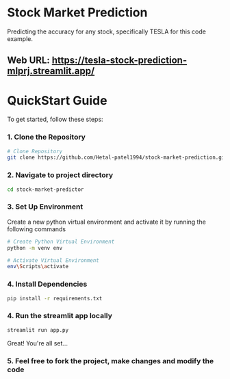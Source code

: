 <h1>Stock Market Prediction</h1>

Predicting the accuracy for any stock, specifically TESLA for this code example. 
## Web URL: https://tesla-stock-prediction-mlprj.streamlit.app/


# QuickStart Guide

To get started, follow these steps:

### 1. Clone the Repository

```bash
# Clone Repository
git clone https://github.com/Hetal-patel1994/stock-market-prediction.git
```

### 2. Navigate to project directory

```bash
cd stock-market-predictor
```

### 3. Set Up Environment

Create a new python virtual environment and activate it by running the following commands

```bash
# Create Python Virtual Environment
python -m venv env

# Activate Virtual Environment
env\Scripts\activate
```

### 4. Install Dependencies

```bash
pip install -r requirements.txt
```

### 4. Run the streamlit app locally

```bash
streamlit run app.py
```

Great! You're all set...

### 5. Feel free to fork the project, make changes and modify the code




